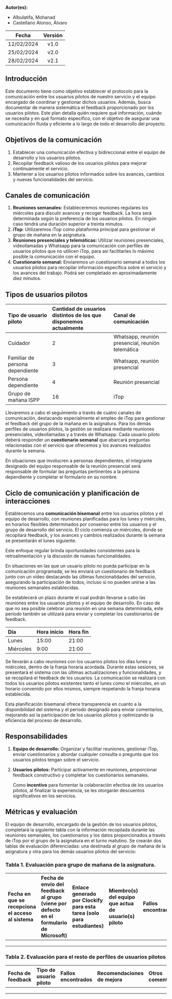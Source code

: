 ﻿**Autor(es):** 
- Albulatifa, Mohanad
- Castellano Alonso, Álvaro

|**Fecha**|**Versión**|
| :-: | :-: |
|12/02/2024|v1.0|
|25/02/2024|v2.0|
|28/02/2024|v2.1|


## Introducción
Este documento tiene como objetivo establecer el protocolo para la comunicación entre los usuarios pilotos de nuestro servicio y el equipo encargado de coordinar y gestionar dichos usuarios. Además, busca documentar de manera sistemática el feedback proporcionado por los usuarios pilotos. Este plan detalla quién requiere qué información, cuándo se necesita y en qué formato específico, con el objetivo de asegurar una comunicación fluida y eficiente a lo largo de todo el desarrollo del proyecto.

## Objetivos de la comunicación
1. Establecer una comunicación efectiva y bidireccional entre el equipo de desarrollo y los usuarios pilotos.
1. Recopilar feedback valioso de los usuarios pilotos para mejorar continuamente el servicio.
1. Mantener a los usuarios pilotos informados sobre los avances, cambios y nuevas funcionalidades del servicio.

## Canales de comunicación
1. **Reuniones semanales:** Estableceremos reuniones regulares los miércoles para discutir avances y recoger feedback. La hora será determinada según la preferencia de los usuarios pilotos. En ningún caso tendrá una duración superior a treinta minutos.
1. **iTop**: Utilizaremos iTop como plataforma principal para gestionar el grupo de mañana en la asignatura.
1. **Reuniones presenciales y telemáticas:** Utilizar reuniones presenciales, videollamadas y Whatsapp para la comunicación con perfiles de usuarios pilotos que no utilicen iTop, para así facilitarles lo máximo posible la comunicación con el equipo.
1. **Cuestionario semanal:** Enviaremos un cuestionario semanal a todos los usuarios pilotos para recopilar información específica sobre el servicio y los avances del trabajo. Podrá ser completado en aproximadamente diez minutos.


## Tipos de usuarios pilotos

|**Tipo de usuario piloto**|**Cantidad de usuarios distintos de los que disponemos actualmente**|**Canal de comunicación**|
| :- | :- | :- |
|Cuidador|2|Whatsapp, reunión presencial, reunión telemática|
|Familiar de persona dependiente|3|Whatsapp, reunión presencial|
|Persona dependiente|4|Reunión presencial|
|Grupo de mañana ISPP|16|iTop|

Llevaremos a cabo el seguimiento a través de cuatro canales de comunicación, destacando especialmente el empleo de iTop para gestionar el feedback del grupo de la mañana en la asignatura. Para los demás perfiles de usuarios pilotos, la gestión se realizará mediante reuniones presenciales, videollamadas y a través de Whatsapp. Cada usuario piloto deberá responder un **cuestionario semanal** que abarcará preguntas relacionadas con el servicio que ofrecemos y los avances realizados durante la semana.

En situaciones que involucren a personas dependientes, el integrante designado del equipo responsable de la reunión presencial será responsable de formular las preguntas pertinentes a la persona dependiente y completar el formulario en su nombre.

## Ciclo de comunicación y planificación de interacciones
Establecemos una **comunicación bisemanal** entre los usuarios pilotos y el equipo de desarrollo, con reuniones planificadas para los lunes y miércoles, en horarios flexibles determinados por consenso entre los usuarios y el grupo de desarrollo del servicio. El ciclo comienza un miércoles, donde se recopilará feedback, y los avances y cambios realizados durante la semana se presentarán el lunes siguiente.

Este enfoque regular brinda oportunidades consistentes para la retroalimentación y la discusión de nuevas funcionalidades.

En situaciones en las que un usuario piloto no pueda participar en la comunicación programada, se les enviará un cuestionario de feedback junto con un vídeo destacando las últimas funcionalidades del servicio, asegurando la participación de todos, incluso si no pueden unirse a las reuniones semanales establecidas.

Se establecerá un plazo durante el cual podrán llevarse a cabo las reuniones entre los usuarios pilotos y el equipo de desarrollo. En caso de que no sea posible celebrar una reunión en una semana determinada, este período también se utilizará para enviar y completar los cuestionarios de feedback.

|**Día**|**Hora inicio**|**Hora fin**|
| :- | :- | :- |
|Lunes|15:00|21:00|
|Miércoles|9:00|21:00|

Se llevarán a cabo reuniones con los usuarios pilotos los días lunes y miércoles, dentro de la franja horaria acordada. Durante estas sesiones, se presentará el sistema con las últimas actualizaciones y funcionalidades, y se recopilará el feedback de los usuarios. La comunicación se realizará con todos los usuarios pilotos existentes tanto el lunes como el miércoles, en un horario convenido por ellos mismos, siempre respetando la franja horaria establecida.

Esta planificación bisemanal ofrece transparencia en cuanto a la disponibilidad del sistema y el periodo designado para enviar comentarios, mejorando así la participación de los usuarios pilotos y optimizando la eficiencia del proceso de desarrollo.

## Responsabilidades
1. **Equipo de desarrollo:** Organizar y facilitar reuniones, gestionar iTop, enviar cuestionarios y abordar cualquier consulta o pregunta que los usuarios pilotos tengan sobre el servicio.
1. **Usuarios pilotos:** Participar activamente en reuniones, proporcionar feedback constructivo y completar los cuestionarios semanales.

   Como **incentivo** para fomentar la colaboración efectiva de los usuarios pilotos, al finalizar la experiencia, se les otorgarán descuentos significativos en los servicios.
## Métricas y evaluación
El equipo de desarrollo, encargado de la gestión de los usuarios pilotos, completará la siguiente tabla con la información recopilada durante las reuniones semanales, los cuestionarios y los datos proporcionados a través de iTop por el grupo de la asignatura en el turno matutino. Se crearán dos tablas de evaluación diferenciadas: una destinada al grupo de mañana de la asignatura y otra para los demás usuarios pilotos del servicio:


### Tabla 1. Evaluación para grupo de mañana de la asignatura.

|Fecha en que se recepciona el acceso al sistema|Fecha de envío del feedback al grupo (viene por defecto en el formulario de Microsoft)|Enlace generado por Clockify para esta tarea (solo para estudiantes)|Miembro(s) del equipo que actua de usuario(s) piloto|Fallos encontrados|Recomendaciones de mejora|Otros comentarios|
| :- | :- | :- | :- | :- | :- | :- |
||||||||
||||||||
||||||||

### Tabla 2. Evaluación para el resto de perfiles de usuarios pilotos

|Fecha de feedback|Tipo de usuario piloto|Fallos encontrados|Recomendaciones de mejora|Otros comentarios|
| :- | :- | :- | :- | :- |
||||||
||||||
||||||


